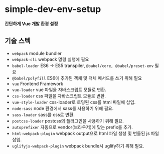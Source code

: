 # simple-dev-env-setup
**간단하게 Vue 개발 환경 설정**

## 기술 스텍
- `webpack` module bundler
- `webpack-cli` webpack 명령 실행에 필요
- `babel-loader` ES6 -> ES5 transpiler, `@babel/core, @babel/preset-env` 필요
- `@babel/polyfill` ES6에 추가된 객체 및 객체 메서드를 쓰기 위해 필요
- `vue` Frontend Framework
- `vue-loader` vue 파일을 자바스크립트 모듈로 변환.
- `css-loader` css 파일을 자바스크립트 모듈로 변환.
- `vue-style-loader` css-loader로 로딩된 css를 html 파일에 삽입.
- `node-sass` node 환경에서 sass를 사용하기 위해 필요.
- `sass-loader` sass를 css로 변환.
- `postcss-loader` postcss의 플러그인을 사용하기 위해 필요.
- `autoprefixer` 자동으로 vendor(브라우저)에 맞는 prefix를 추가.
- `html-webpack-plugin` webpack output으로 html 파일 생성 및 번들된 js 파일 삽입.
- `uglifyjs-webpack-plugin` webpack bundle시 uglify하기 위해 필요.
